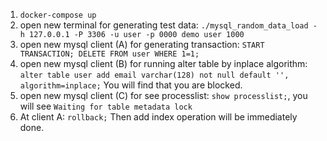 

1. `docker-compose up`
2. open new terminal for generating test data: `./mysql_random_data_load -h 127.0.0.1 -P 3306 -u user -p 0000 demo user 1000`
3. open new mysql client (A) for generating transaction: `START TRANSACTION; DELETE FROM user WHERE 1=1;`
4. open new mysql client (B) for running alter table by inplace algorithm:
    ```alter table user add email varchar(128) not null default '', algorithm=inplace;```
    You will find that you are blocked.
5. open new mysql client (C) for see processlist: `show processlist;`, you will see `Waiting for table metadata lock`
6. At client A: `rollback;` Then add index operation will be immediately done.
